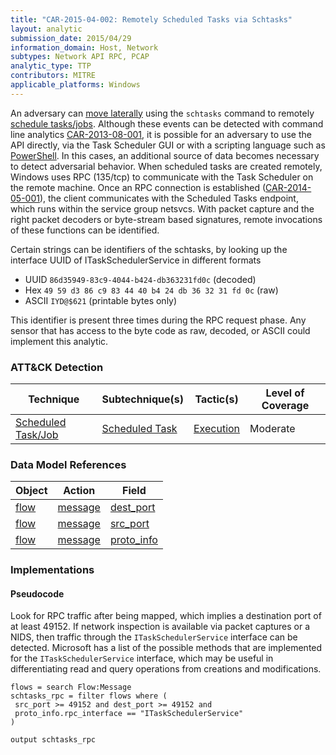 ```yaml
---
title: "CAR-2015-04-002: Remotely Scheduled Tasks via Schtasks"
layout: analytic
submission_date: 2015/04/29
information_domain: Host, Network
subtypes: Network API RPC, PCAP
analytic_type: TTP
contributors: MITRE
applicable_platforms: Windows
---
```


An adversary can [move laterally](https://attack.mitre.org/tactics/TA0008) using the `schtasks` command to remotely [schedule tasks/jobs](https://attack.mitre.org/techniques/T1053). Although these events can be detected with command line analytics [CAR-2013-08-001](../CAR-2013-08-001), it is possible for an adversary to use the API directly, via the Task Scheduler GUI or with a scripting language such as [PowerShell](https://attack.mitre.org/techniques/T1059/001). In this cases, an additional source of data becomes necessary to detect adversarial behavior. When scheduled tasks are created remotely, Windows uses RPC (135/tcp) to communicate with the Task Scheduler on the remote machine. Once an RPC connection is established ([CAR-2014-05-001](../CAR-2014-05-001)), the client communicates with the Scheduled Tasks endpoint, which runs within the service group netsvcs. With packet capture and the right packet decoders or byte-stream based signatures, remote invocations of these functions can be identified.

Certain strings can be identifiers of the schtasks, by looking up the interface UUID of ITaskSchedulerService in different formats

-   UUID `86d35949-83c9-4044-b424-db363231fd0c` (decoded)
-   Hex `49 59 d3 86 c9 83 44 40 b4 24 db 36 32 31 fd 0c` (raw)
-   ASCII `IYD@$621` (printable bytes only)

This identifier is present three times during the RPC request phase. Any sensor that has access to the byte code as raw, decoded, or ASCII could implement this analytic.


### ATT&CK Detection

|Technique|Subtechnique(s)|Tactic(s)|Level of Coverage|
|---|---|---|---|
|[Scheduled Task/Job](https://attack.mitre.org/techniques/T1053/)|[Scheduled Task](https://attack.mitre.org/techniques/T1053/005/)|[Execution](https://attack.mitre.org/tactics/TA0002/)|Moderate|

### Data Model References

|Object|Action|Field|
|---|---|---|
|[flow](/data_model/flow) | [message](/data_model/flow#message) | [dest_port](/data_model/flow#dest_port) |
|[flow](/data_model/flow) | [message](/data_model/flow#message) | [src_port](/data_model/flow#src_port) |
|[flow](/data_model/flow) | [message](/data_model/flow#message) | [proto_info](/data_model/flow#proto_info) |


### Implementations

#### Pseudocode

Look for RPC traffic after being mapped, which implies a destination port of at least 49152. If network inspection is available via packet captures or a NIDS, then traffic through the `ITaskSchedulerService` interface can be detected. Microsoft has a list of the possible methods that are implemented for the `ITaskSchedulerService` interface, which may be useful in differentiating read and query operations from creations and modifications.


```
flows = search Flow:Message
schtasks_rpc = filter flows where (
 src_port >= 49152 and dest_port >= 49152 and
 proto_info.rpc_interface == "ITaskSchedulerService"
)

output schtasks_rpc
```




